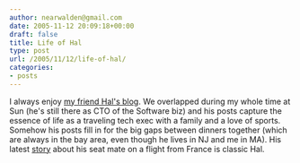 ```yaml
---
author: nearwalden@gmail.com
date: 2005-11-12 20:09:18+00:00
draft: false
title: Life of Hal
type: post
url: /2005/11/12/life-of-hal/
categories:
- posts
---
```


I always enjoy [my friend Hal's blog](//blogs.sun.com/roller/page/stern").  We overlapped during my whole time at Sun (he's still there as CTO of the Software biz) and his posts capture the essence of life as a traveling tech exec with a family and a love of sports.  Somehow his posts fill in for the big gaps between dinners together (which are always in the bay area, even though he lives in NJ and me in MA).  His latest [story](//blogs.sun.com/roller/page/stern?entry=beauty_and_the_geek") about his seat mate on a flight from France is classic Hal.



